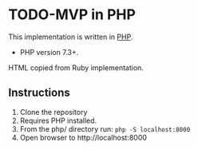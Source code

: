 # TODO-MVP in PHP

This implementation is written in [PHP](https://www.php.net).

- PHP version 7.3+.

HTML copied from Ruby implementation.

## Instructions

1. Clone the repository
2. Requires PHP installed.
3. From the php/ directory run: `php -S localhost:8000`
4. Open browser to http://localhost:8000
